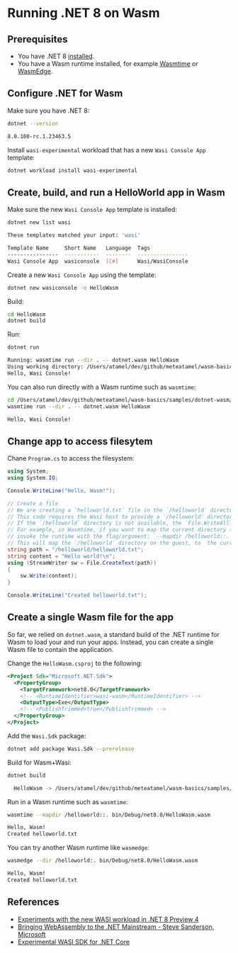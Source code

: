 # Running .NET 8 on Wasm

## Prerequisites

* You have .NET 8 [installed](https://dotnet.microsoft.com/en-us/download/dotnet/8.0).
* You have a Wasm runtime installed, for example
  [Wasmtime](https://wasmtime.dev/) or
  [WasmEdge](https://wasmedge.org/book/en/quick_start/install.html).

## Configure .NET for Wasm

Make sure you have .NET 8:

```sh
dotnet --version

8.0.100-rc.1.23463.5
```

Install `wasi-experimental` workload that has a new `Wasi Console App` template:

```sh
dotnet workload install wasi-experimental
```

## Create, build, and run a HelloWorld app in Wasm

Make sure the new `Wasi Console App` template is installed:

```sh
dotnet new list wasi

These templates matched your input: 'wasi'

Template Name     Short Name   Language  Tags
----------------  -----------  --------  ----------------
Wasi Console App  wasiconsole  [C#]      Wasi/WasiConsole
```

Create a new `Wasi Console App` using the template:

```sh
dotnet new wasiconsole -o HelloWasm
```

Build:

```sh
cd HelloWasm
dotnet build
```

Run:

```sh
dotnet run

Running: wasmtime run --dir . -- dotnet.wasm HelloWasm
Using working directory: /Users/atamel/dev/github/meteatamel/wasm-basics/samples/dotnet-wasm/HelloWasm/bin/Debug/net8.0/wasi-wasm/AppBundle
Hello, Wasi Console!
```

You can also run directly with a Wasm runtime such as `wasmtime`:

```sh
cd /Users/atamel/dev/github/meteatamel/wasm-basics/samples/dotnet-wasm/HelloWasm/bin/Debug/net8.0/wasi-wasm/AppBundle
wasmtime run --dir . -- dotnet.wasm HelloWasm

Hello, Wasi Console!
```

## Change app to access filesytem

Chane `Program.cs` to access the filesystem:

```csharp
using System;
using System.IO;

Console.WriteLine("Hello, Wasm!");

// Create a file
// We are creating a `helloworld.txt` file in the `/helloworld` directory
// This code requires the Wasi host to provide a `/helloworld` directory on the guest.
// If the `/helloworld` directory is not available, the `File.WriteAllText()` will fail.
// For example, in Wasmtime, if you want to map the current directory to `/helloworld`,
// invoke the runtime with the flag/argument: `--mapdir /helloworld::.`
// This will map the `/helloworld` directory on the guest, to  the current directory (`.`) on the host
string path = "/helloworld/helloworld.txt";
string content = "Hello world!\n";
using (StreamWriter sw = File.CreateText(path))
{
    sw.Write(content);
}

Console.WriteLine("Created helloworld.txt");
```

## Create a single Wasm file for the app

So far, we relied on `dotnet.wasm`, a standard build of the .NET runtime for
Wasm to load your and run your apps. Instead, you can create a single Wasm file
to contain the application.

Change the `HelloWasm.csproj` to the following:

```xml
<Project Sdk="Microsoft.NET.Sdk">
  <PropertyGroup>
    <TargetFramework>net8.0</TargetFramework>
    <!-- <RuntimeIdentifier>wasi-wasm</RuntimeIdentifier> -->
    <OutputType>Exe</OutputType>
    <!-- <PublishTrimmed>true</PublishTrimmed> -->
  </PropertyGroup>
</Project>
```

Add the `Wasi.Sdk` package:

```sh
dotnet add package Wasi.Sdk --prerelease
```

Build for Wasm+Wasi:

```sh
dotnet build

  HelloWasm -> /Users/atamel/dev/github/meteatamel/wasm-basics/samples/dotnet8-wasm/HelloWasm/bin/Debug/net8.0/HelloWasm.wasm
```

Run in a Wasm runtime such as `wasmtime`:

```sh
wasmtime --mapdir /helloworld::. bin/Debug/net8.0/HelloWasm.wasm

Hello, Wasm!
Created helloworld.txt
```

You can try another Wasm runtime like `wasmedge`:

```sh
wasmedge --dir /helloworld:. bin/Debug/net8.0/HelloWasm.wasm

Hello, Wasm!
Created helloworld.txt
```

## References

* [Experiments with the new WASI workload in .NET 8 Preview
  4](https://youtu.be/gKX-cdqnb8I)
* [Bringing WebAssembly to the .NET Mainstream - Steve Sanderson,
  Microsoft](https://youtu.be/PIeYw7kJUIg?list=PLj6h78yzYM2Ni0u-ONljTkv4uOutyjwq9)
* [Experimental WASI SDK for .NET
  Core](https://github.com/SteveSandersonMS/dotnet-wasi-sdk#how-to-use-aspnet-core-applications)
